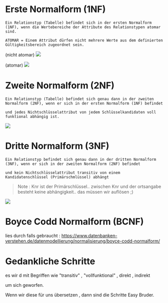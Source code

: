 # Erste Normalform (1NF)

    Ein Relationstyp (Tabelle) befindet sich in der ersten Normalform (1NF), wenn die Wertebereiche der Attribute des Relationstypen atomar sind.

    ATOMAR = Einem Attribut dürfen nicht mehrere Werte aus dem definierten Gültigkeitsbereich zugeordnet sein.

(nicht atomar)
![](https://i.imgur.com/z6z5xIk.png)

(atomar)
![](https://i.imgur.com/M35oNLm.png)

# Zweite Normalform (2NF)

    Ein Relationstyp (Tabelle) befindet sich genau dann in der zweiten Normalform (2NF), wenn er sich in der ersten Normalform (1NF) befindet 
    
    und jedes Nichtschlüsselattribut von jedem Schlüsselkandidaten voll funktional abhängig ist.

  ![](https://i.imgur.com/J9vvGDb.png)

# Dritte Normalform (3NF)

    Ein Relationstyp befindet sich genau dann in der dritten Normalform (3NF), wenn er sich in der zweiten Normalform (2NF) befindet
    
    und kein Nichtschlüsselattribut transitiv von einem Kandidatenschlüssel (Primärschmlüssel) abhängt

> Note : Knr ist der Primärschlüssel..
zwischen Knr und der ortsangabe besteht keine abhängigkeit.. das müssen wir auflösen ;)

![](https://i.imgur.com/GNP0YRK.png)


# Boyce Codd Normalform (BCNF)
lies durch falls gebraucht :
https://www.datenbanken-verstehen.de/datenmodellierung/normalisierung/boyce-codd-normalform/

# Gedankliche Schritte 
  es wir d mit Begriffen wie 
  "transitiv" , "vollfunktional" , direkt , indirekt 

  um sich geworfen.

  Wenn wir diese für uns übersetzen , dann sind die Schritte Easy Bruder.

